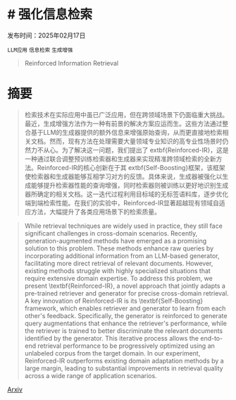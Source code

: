 # # 强化信息检索

发布时间：2025年02月17日

`LLM应用` `信息检索` `生成增强`

> Reinforced Information Retrieval

# 摘要

> 检索技术在实际应用中虽已广泛应用，但在跨领域场景下仍面临重大挑战。最近，生成增强方法作为一种有前景的解决方案应运而生。这些方法通过整合基于LLM的生成器提供的额外信息来增强原始查询，从而更直接地检索相关文档。然而，现有方法在处理需要大量领域专业知识的高专业性场景时仍然力不从心。为了解决这一问题，我们提出了	extbf{Reinforced-IR}，这是一种通过联合调整预训练检索器和生成器来实现精准跨领域检索的全新方法。Reinforced-IR的核心创新在于其	extbf{Self-Boosting}框架，该框架使检索器和生成器能够互相学习对方的反馈。具体来说，生成器被强化以生成能够提升检索器性能的查询增强，同时检索器则被训练以更好地识别生成器所确定的相关文档。这一迭代过程利用目标域的无标签语料库，逐步优化端到端检索性能。在我们的实验中，Reinforced-IR显著超越现有领域自适应方法，大幅提升了各类应用场景下的检索质量。

> While retrieval techniques are widely used in practice, they still face significant challenges in cross-domain scenarios. Recently, generation-augmented methods have emerged as a promising solution to this problem. These methods enhance raw queries by incorporating additional information from an LLM-based generator, facilitating more direct retrieval of relevant documents. However, existing methods struggle with highly specialized situations that require extensive domain expertise. To address this problem, we present \textbf{Reinforced-IR}, a novel approach that jointly adapts a pre-trained retriever and generator for precise cross-domain retrieval. A key innovation of Reinforced-IR is its \textbf{Self-Boosting} framework, which enables retriever and generator to learn from each other's feedback. Specifically, the generator is reinforced to generate query augmentations that enhance the retriever's performance, while the retriever is trained to better discriminate the relevant documents identified by the generator. This iterative process allows the end-to-end retrieval performance to be progressively optimized using an unlabeled corpus from the target domain. In our experiment, Reinforced-IR outperforms existing domain adaptation methods by a large margin, leading to substantial improvements in retrieval quality across a wide range of application scenarios.

[Arxiv](https://arxiv.org/abs/2502.11562)